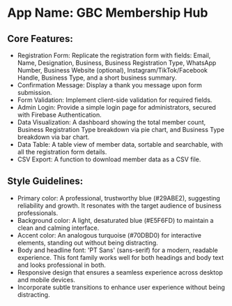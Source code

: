 # **App Name**: GBC Membership Hub

## Core Features:

- Registration Form: Replicate the registration form with fields: Email, Name, Designation, Business, Business Registration Type, WhatsApp Number, Business Website (optional), Instagram/TikTok/Facebook Handle, Business Type, and a short business summary.
- Confirmation Message: Display a thank you message upon form submission.
- Form Validation: Implement client-side validation for required fields.
- Admin Login: Provide a simple login page for administrators, secured with Firebase Authentication.
- Data Visualization: A dashboard showing the total member count, Business Registration Type breakdown via pie chart, and Business Type breakdown via bar chart.
- Data Table: A table view of member data, sortable and searchable, with all the registration form details.
- CSV Export: A function to download member data as a CSV file.

## Style Guidelines:

- Primary color: A professional, trustworthy blue (#29ABE2), suggesting reliability and growth. It resonates with the target audience of business professionals.
- Background color: A light, desaturated blue (#E5F6FD) to maintain a clean and calming interface.
- Accent color: An analogous turquoise (#70DBD0) for interactive elements, standing out without being distracting.
- Body and headline font: 'PT Sans' (sans-serif) for a modern, readable experience. This font family works well for both headings and body text and looks professional in both.
- Responsive design that ensures a seamless experience across desktop and mobile devices.
- Incorporate subtle transitions to enhance user experience without being distracting.